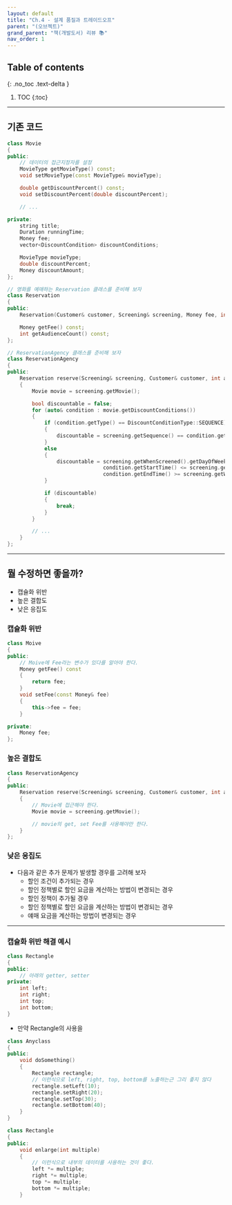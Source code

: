 ```yaml
---
layout: default
title: "Ch.4 - 설계 품질과 트레이드오프"
parent: "(오브젝트)"
grand_parent: "책(개발도서) 리뷰 📚"
nav_order: 1
---
```


## Table of contents
{: .no_toc .text-delta }

1. TOC
{:toc}

---

## 기존 코드

```cpp
class Movie
{
public:
    // 데이터의 접근지정자를 설정
    MovieType getMovieType() const;
    void setMovieType(const MovieType& movieType);

    double getDiscountPercent() const;
    void setDiscountPercent(double discountPercent);

    // ...

private:
    string title;
    Duration runningTime;
    Money fee;
    vector<DiscountCondition> discountConditions;

    MovieType movieType;
    double discountPercent;
    Money discountAmount;
};
```

```cpp
// 영화를 예매하는 Reservation 클래스를 준비해 보자
class Reservation
{
public:
    Reservation(Customer& customer, Screening& screening, Money fee, int audienceCount);

    Money getFee() const;
    int getAudienceCount() const;
};
```

```cpp
// ReservationAgency 클래스를 준비해 보자
class ReservationAgency
{
public:
    Reservation reserve(Screening& screening, Customer& customer, int audienceCount)
    {
        Movie movie = screening.getMovie();

        bool discountable = false;
        for (auto& condition : movie.getDiscountConditions())
        {
            if (condition.getType() == DiscountConditionType::SEQUENCE)
            {
                discountable = screening.getSequence() == condition.getSequence();
            }
            else
            {
                discountable = screening.getWhenScreened().getDayOfWeek() == condition.getDayOfWeek() &&
                               condition.getStartTime() <= screening.getWhenScreened().getStartTime() &&
                               condition.getEndTime() >= screening.getWhenScreened().getEndTime();
            }

            if (discountable)
            {
                break;
            }
        }

        // ...
    }
};
```

---

## 뭘 수정하면 좋을까?

* 캡슐화 위반
* 높은 결합도
* 낮은 응집도

### 캡슐화 위반

```cpp
class Moive
{
public:
    // Moive에 Fee라는 변수가 있다를 알아야 한다.
    Money getFee() const
    {
        return fee;
    }
    void setFee(const Money& fee)
    {
        this->fee = fee;
    }

private:
    Money fee;
};
```

### 높은 결합도

```cpp
class ReservationAgency
{
public:
    Reservation reserve(Screening& screening, Customer& customer, int audienceCount)
    {
        // Movie에 접근해야 한다.
        Movie movie = screening.getMovie();

        // movie의 get, set Fee를 사용해야만 한다.
    }
};
```

### 낮은 응집도

* 다음과 같은 추가 문제가 발생할 경우를 고려해 보자
    * 할인 조건이 추가되는 경우
    * 할인 정책별로 할인 요금을 계산하는 방법이 변경되는 경우
    * 할인 정책이 추가될 경우
    * 할인 정책별로 할인 요금을 계산하는 방법이 변경되는 경우
    * 얘매 요금을 계산하는 방법이 변경되는 경우

---

### 캡슐화 위반 해결 예시

```cpp
class Rectangle
{
public:
    // 아래의 getter, setter
private:
    int left;
    int right;
    int top;
    int bottom;
}
```

* 만약 Rectangle의 사용을

```cpp
class Anyclass
{
public:
    void doSomething()
    {
        Rectangle rectangle;
        // 이런식으로 left, right, top, bottom를 노출하는근 그리 좋지 않다
        rectangle.setLeft(10);
        rectangle.setRight(20);
        rectangle.setTop(30);
        rectangle.setBottom(40);
    }
}
```

```cpp
class Rectangle
{
public:
    void enlarge(int multiple)
    {
        // 이런식으로 내부의 데이터를 사용하는 것이 좋다.
        left *= multiple;
        right *= multiple;
        top *= multiple;
        bottom *= multiple;
    }
```